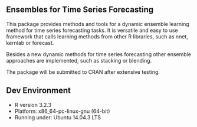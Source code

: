 ## Ensembles for Time Series Forecasting

This package provides methods and tools for a dynamic ensemble learning method
for time series forecasting tasks. It is versatile and easy to use framework
that calls learning methods from other R libraries, such as nnet, kernlab
or forecast. 

Besides a new dynamic methods for time series forecasting other ensemble approaches are implemented, such as stacking or blending.

The package will be submitted to CRAN after extensive testing.

## Dev Environment

* R version 3.2.3
* Platform: x86_64-pc-linux-gnu (64-bit)
* Running under: Ubuntu 14.04.3 LTS


